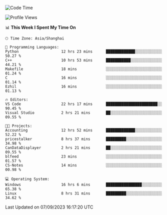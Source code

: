 <!--START_SECTION:waka-->
![Code Time](http://img.shields.io/badge/Code%20Time-1%2C236%20hrs%2030%20mins-blue)

![Profile Views](http://img.shields.io/badge/Profile%20Views-0-blue)

📊 **This Week I Spent My Time On** 

```text
🕑︎ Time Zone: Asia/Shanghai

💬 Programming Languages: 
Python                   12 hrs 23 mins      █████████████░░░░░░░░░░░░   50.27 % 
C++                      10 hrs 53 mins      ███████████░░░░░░░░░░░░░░   44.21 % 
Makefile                 18 mins             ░░░░░░░░░░░░░░░░░░░░░░░░░   01.24 % 
C                        16 mins             ░░░░░░░░░░░░░░░░░░░░░░░░░   01.14 % 
Ezhil                    16 mins             ░░░░░░░░░░░░░░░░░░░░░░░░░   01.13 % 

🔥 Editors: 
VS Code                  22 hrs 17 mins      ███████████████████████░░   90.45 % 
Visual Studio            2 hrs 21 mins       ██░░░░░░░░░░░░░░░░░░░░░░░   09.55 % 

🐱‍💻 Projects: 
Accounting               12 hrs 52 mins      █████████████░░░░░░░░░░░░   52.22 % 
pricestalker             8 hrs 37 mins       █████████░░░░░░░░░░░░░░░░   34.98 % 
CanDataDisplayer         2 hrs 21 mins       ██░░░░░░░░░░░░░░░░░░░░░░░   09.55 % 
blfeed                   23 mins             ░░░░░░░░░░░░░░░░░░░░░░░░░   01.57 % 
CS-Notes                 14 mins             ░░░░░░░░░░░░░░░░░░░░░░░░░   00.98 % 

💻 Operating System: 
Windows                  16 hrs 6 mins       ████████████████░░░░░░░░░   65.38 % 
Linux                    8 hrs 31 mins       █████████░░░░░░░░░░░░░░░░   34.62 % 
```


 Last Updated on 07/09/2023 16:17:20 UTC
<!--END_SECTION:waka-->